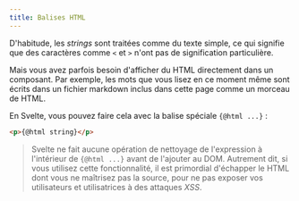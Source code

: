 ```yaml
---
title: Balises HTML
---
```


D'habitude, les <span class='vo'>_strings_</span> sont traitées comme du texte simple, ce qui signifie que des caractères comme `<` et `>` n'ont pas de signification particulière.

Mais vous avez parfois besoin d'afficher du HTML directement dans un composant. Par exemple, les mots que vous lisez en ce moment même sont écrits dans un fichier markdown inclus dans cette page comme un morceau de HTML.

En Svelte, vous pouvez faire cela avec la balise spéciale `{@html ...}` :

```html
<p>{@html string}</p>
```

> Svelte ne fait aucune opération de nettoyage de l'expression à l'intérieur de `{@html ...}` avant de l'ajouter au DOM. Autrement dit, si vous utilisez cette fonctionnalité, il est primordial d'échapper le HTML dont vous ne maîtrisez pas la source, pour ne pas exposer vos utilisateurs et utilisatrices à des attaques <span class='vo'>_XSS_</span>.


